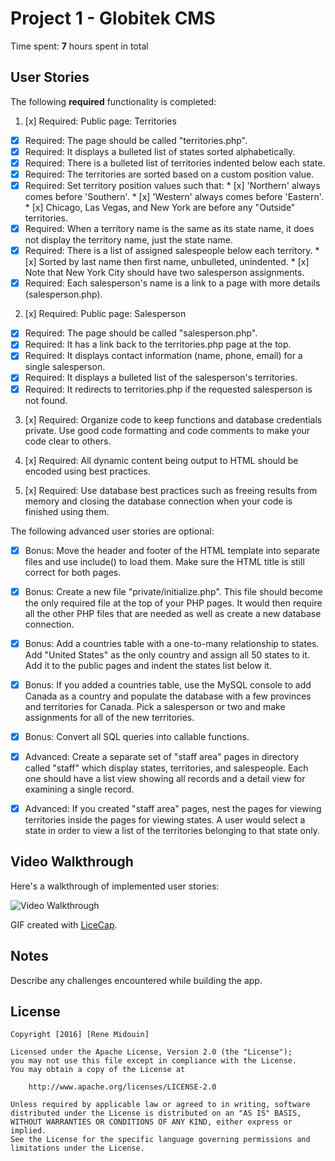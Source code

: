 # Project 1 - Globitek CMS

Time spent: **7** hours spent in total

## User Stories

The following **required** functionality is completed:

1. [x]  Required: Public page: Territories
  * [x]  Required: The page should be called "territories.php".
  * [x]  Required: It displays a bulleted list of states sorted alphabetically.
  * [x]  Required: There is a bulleted list of territories indented below each state.
  * [x]  Required: The territories are sorted based on a custom position value.
  * [x]  Required: Set territory position values such that:
    * [x]  'Northern' always comes before 'Southern'.
    * [x]  'Western' always comes before 'Eastern'.
    * [x]  Chicago, Las Vegas, and New York are before any "Outside" territories.
  * [x]  Required: When a territory name is the same as its state name, it does not display the territory name, just the state name.
  * [x]  Required: There is a list of assigned salespeople below each territory.
    * [x]  Sorted by last name then first name, unbulleted, unindented.
    * [x]  Note that New York City should have two salesperson assignments.
  * [x]  Required: Each salesperson's name is a link to a page with more details (salesperson.php).

2. [x]  Required: Public page: Salesperson
  * [x]  Required: The page should be called "salesperson.php".
  * [x]  Required: It has a link back to the territories.php page at the top.
  * [x]  Required: It displays contact information (name, phone, email) for a single salesperson.
  * [x]  Required: It displays a bulleted list of the salesperson's territories.
  * [x]  Required: It redirects to territories.php if the requested salesperson is not found.

3. [x]  Required:  Organize code to keep functions and database credentials private. Use good code formatting and code comments to make your code clear to others.

4. [x]  Required:  All dynamic content being output to HTML should be encoded using best practices.

5. [x]  Required:  Use database best practices such as freeing results from memory and closing the database connection when your code is finished using them.

The following advanced user stories are optional:

* [x]  Bonus: Move the header and footer of the HTML template into separate files and use include() to load them. Make sure the HTML title is still correct for both pages.

* [x]  Bonus: Create a new file "private/initialize.php". This file should become the only required file at the top of your PHP pages. It would then require all the other PHP files that are needed as well as create a new database connection.

* [x]  Bonus: Add a countries table with a one-to-many relationship to states. Add "United States" as the only country and assign all 50 states to it. Add it to the public pages and indent the states list below it.

* [x]  Bonus: If you added a countries table, use the MySQL console to add Canada as a country and populate the database with a few provinces and territories for Canada. Pick a salesperson or two and make assignments for all of the new territories.

* [x]  Bonus: Convert all SQL queries into callable functions.

* [x]  Advanced: Create a separate set of "staff area" pages in directory called "staff" which display states, territories, and salespeople. Each one should have a list view showing all records and a detail view for examining a single record.

* [x]  Advanced: If you created "staff area" pages, nest the pages for viewing territories inside the pages for viewing states. A user would select a state in order to view a list of the territories belonging to that state only.

## Video Walkthrough

Here's a walkthrough of implemented user stories:

<img src='http://i.imgur.com/3CtBAJn.gif' title='Video Walkthrough' width='' alt='Video Walkthrough' />

GIF created with [LiceCap](http://www.cockos.com/licecap/).

## Notes

Describe any challenges encountered while building the app.

## License

    Copyright [2016] [Rene Midouin]

    Licensed under the Apache License, Version 2.0 (the "License");
    you may not use this file except in compliance with the License.
    You may obtain a copy of the License at

        http://www.apache.org/licenses/LICENSE-2.0

    Unless required by applicable law or agreed to in writing, software
    distributed under the License is distributed on an "AS IS" BASIS,
    WITHOUT WARRANTIES OR CONDITIONS OF ANY KIND, either express or implied.
    See the License for the specific language governing permissions and
    limitations under the License.
